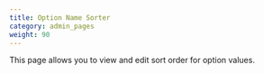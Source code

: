```yaml
---
title: Option Name Sorter 
category: admin_pages
weight: 90
---
```


This page allows you to view and edit sort order for option values.


